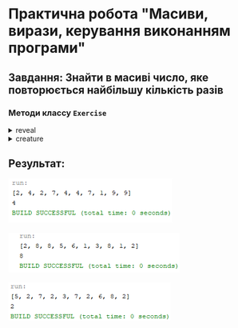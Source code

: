 # Практична робота "Масиви, вирази, керування виконанням програми"

## Завдання: Знайти в масиві число, яке повторюється найбільшу кількість разів

### Методи классу ```Exercise```
<details>
  <summary>reveal</summary>
	
  ```java
/**
	 * Знаходить в массиві число, яке повторюється найбільшу кількість разів
	 * 
	 * @param arr массив
	 * @return Повертає число, яке в массиві повторюються найбільшу кількість разів
	 */
	public static int reveal(int[] arr) 
   {
		Map<Integer, Integer> nums = new HashMap<>();
		for (int number : arr) 
      {
			Integer i = nums.get(number);
			nums.put(number, i == null ? 1 : i+1);
		}	
		int max = Collections.max(nums.values());
		for (Map.Entry<Integer, Integer> number : nums.entrySet()) 
      {
			if (number.getValue() == max)
				return number.getKey();
		}
		return -1;
	}
  ```
  
</details>
<details>
  <summary>creature</summary>
	
  ```java
	private static final ThreadLocalRandom rnd = ThreadLocalRandom.current();
	
	/**
	 * Створює массив за вказаною довжиною і генерує його значення
	 * @param size довжина массива
	 * @return массив
	 */
	public static int[] creature(int size) 
   {
		int[] array = new int[size];
		for (int i = 0; i < size; i++) 
      {
			array[i] = rnd.nextInt(10);
		}
		return array;
	}
  ```
  
</details>

Результат:
----

![Gitter](https://github.com/ppc-ntu-khpi/34-arrays-NastyaBrilova/blob/master/%D0%A1%D0%BD%D0%B8%D0%BC%D0%BE%D0%BA%201.PNG)<br><br>
![Gitter](https://github.com/ppc-ntu-khpi/34-arrays-NastyaBrilova/blob/master/%D0%A1%D0%BD%D0%B8%D0%BC%D0%BE%D0%BA%202.PNG)<br><br>
![Gitter](https://github.com/ppc-ntu-khpi/34-arrays-NastyaBrilova/blob/master/%D0%A1%D0%BD%D0%B8%D0%BC%D0%BE%D0%BA%203.PNG)<br>
